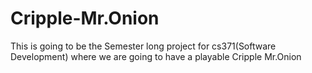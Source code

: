 # Cripple-Mr.Onion
This is going to be the Semester long project for cs371(Software Development) where we are going to have a playable Cripple Mr.Onion
